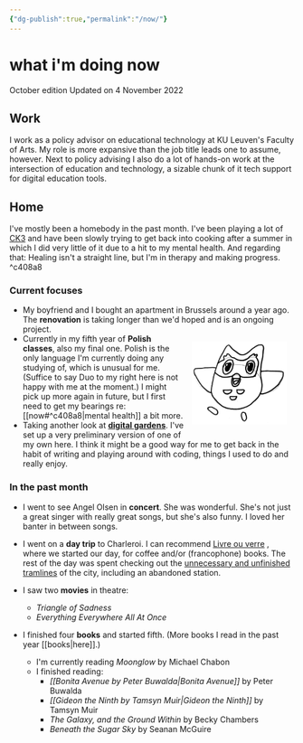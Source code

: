 ```yaml
---
{"dg-publish":true,"permalink":"/now/"}
---
```


# what i'm doing now
October edition
Updated on 4 November 2022

## Work
I work as a policy advisor on educational technology at KU Leuven's Faculty of Arts. My role is more expansive than the job title leads one to assume, however. Next to policy advising I also do a lot of hands-on work at the intersection of education and technology, a sizable chunk of it  tech support for digital education tools.

## Home
I've mostly been a homebody in the past month. I've been playing a lot of [CK3](https://en.wikipedia.org/wiki/Crusader_Kings_III) and have been slowly trying to get back into cooking after a summer in which I did very little of it due to a hit to my mental health. And regarding that: Healing isn't a straight line, but I'm in therapy and making progress. ^c408a8

### Current focuses
- My boyfriend and I bought an apartment in Brussels around a year ago. The **renovation** is taking longer than we'd hoped and is an ongoing project.
- <img src="/src/site/img/duo_bw.jpg" width="35%" style="float: right; padding: 1em;"/>Currently in my fifth year of **Polish classes**, also my final one. Polish is the only language I'm currently doing any studying of, which is unusual for me. (Suffice to say Duo to my right here is not happy with me at the moment.) I might pick up more again in future, but I first need to get my bearings re:[[now#^c408a8\|mental health]] a bit more.
- Taking another look at [**digital gardens**](https://cagrimmett.com/notes/2020/11/08/what-are-digital-gardens/). I've set up a very preliminary version of one of my own here. I think it might be a good way for me to get back in the habit of writing and playing around with coding, things I used to do and really enjoy.

### In the past month
- I went to see Angel Olsen in **concert**. She was wonderful. She's not just a great singer with really great songs, but she's also funny. I loved her banter in between songs.

- I went on a **day trip** to Charleroi. I can recommend [Livre ou verre](https://livreouverre.be/) , where we started our day, for coffee and/or (francophone) books. The rest of the day was spent checking out the [unnecessary and unfinished tramlines](https://en.wikipedia.org/wiki/Charleroi_Metro) of the city, including an abandoned station.

- I saw two **movies** in theatre:
	- *Triangle of Sadness*
	- *Everything Everywhere All At Once*

- I finished four **books** and started fifth. (More books I read in the past year [[books\|here]].)
	- I'm currently reading *Moonglow* by Michael Chabon
	- I finished reading:
		- *[[Bonita Avenue by Peter Buwalda\|Bonita Avenue]]* by Peter Buwalda
		- *[[Gideon the Ninth by Tamsyn Muir\|Gideon the Ninth]]* by Tamsyn Muir
		- *The Galaxy, and the Ground Within* by Becky Chambers
		- *Beneath the Sugar Sky* by Seanan McGuire